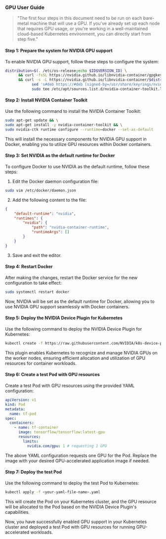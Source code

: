 ### GPU User Guide

> "The first four steps in this document need to be run on each bare-metal machine that will use a GPU. If you've already set up each node that requires GPU usage, or you're working in a well-maintained cloud-based Kubernetes environment, you can directly start from step five."

#### Step 1: Prepare the system for NVIDIA GPU support

To enable NVIDIA GPU support, follow these steps to configure the system:

```bash
distribution=$(. /etc/os-release;echo $ID$VERSION_ID) \
      && curl -fsSL https://nvidia.github.io/libnvidia-container/gpgkey | sudo gpg --dearmor -o /usr/share/keyrings/nvidia-container-toolkit-keyring.gpg \
      && curl -s -L https://nvidia.github.io/libnvidia-container/$distribution/libnvidia-container.list | \
            sed 's#deb https://#deb [signed-by=/usr/share/keyrings/nvidia-container-toolkit-keyring.gpg] https://#g' | \
            sudo tee /etc/apt/sources.list.d/nvidia-container-toolkit.list
```

#### Step 2: Install NVIDIA Container Toolkit

Use the following command to install the NVIDIA Container Toolkit:

```bash
sudo apt-get update && \
sudo apt-get install -y nvidia-container-toolkit && \
sudo nvidia-ctk runtime configure --runtime=docker --set-as-default
```

This will install the necessary components for NVIDIA GPU support in Docker, enabling you to utilize GPU resources within Docker containers.

#### Step 3: Set NVIDIA as the default runtime for Docker

To configure Docker to use NVIDIA as the default runtime, follow these steps:

1. Edit the Docker daemon configuration file:

```bash
sudo vim /etc/docker/daemon.json
```

2. Add the following content to the file:

```json
{
    "default-runtime": "nvidia",
    "runtimes": {
        "nvidia": {
            "path": "nvidia-container-runtime",
            "runtimeArgs": []
        }
    }
}
```

3. Save and exit the editor.

#### Step 4: Restart Docker

After making the changes, restart the Docker service for the new configuration to take effect:

```bash
sudo systemctl restart docker
```

Now, NVIDIA will be set as the default runtime for Docker, allowing you to use NVIDIA GPU support seamlessly with Docker containers.

#### Step 5: Deploy the NVIDIA Device Plugin for Kubernetes

Use the following command to deploy the NVIDIA Device Plugin for Kubernetes:

```bash
kubectl create -f https://raw.githubusercontent.com/NVIDIA/k8s-device-plugin/v1.11/nvidia-device-plugin.yml
```

This plugin enables Kubernetes to recognize and manage NVIDIA GPUs on the worker nodes, ensuring efficient allocation and utilization of GPU resources for container workloads.

#### Step 6: Create a test Pod with GPU resources

Create a test Pod with GPU resources using the provided YAML configuration:

```yaml
apiVersion: v1
kind: Pod
metadata:
  name: tf-pod
spec:
  containers:
    - name: tf-container
      image: tensorflow/tensorflow:latest-gpu
      resources:
        limits:
          nvidia.com/gpu: 1 # requesting 1 GPU
```

The above YAML configuration requests one GPU for the Pod. Replace the image with your desired GPU-accelerated application image if needed.

#### Step 7: Deploy the test Pod

Use the following command to deploy the test Pod to Kubernetes:

```bash
kubectl apply -f <your-yaml-file-name>.yaml
```

This will create the Pod on your Kubernetes cluster, and the GPU resource will be allocated to the Pod based on the NVIDIA Device Plugin's capabilities.

Now, you have successfully enabled GPU support in your Kubernetes cluster and deployed a test Pod with GPU resources for running GPU-accelerated workloads.

